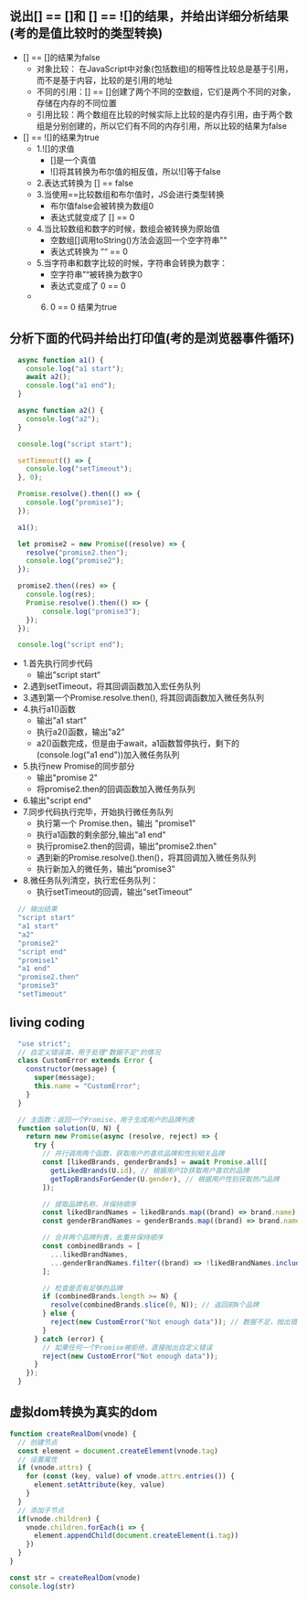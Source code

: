 ## 说出[] == []和 [] == ![]的结果，并给出详细分析结果(考的是值比较时的类型转换)
  - [] == []的结果为false
    - 对象比较： 在JavaScript中对象(包括数组)的相等性比较总是基于引用，而不是基于内容，比较的是引用的地址
    - 不同的引用：[] == []创建了两个不同的空数组，它们是两个不同的对象，存储在内存的不同位置
    - 引用比较：两个数组在比较的时候实际上比较的是内存引用，由于两个数组是分别创建的，所以它们有不同的内存引用，所以比较的结果为false
  - [] == ![]的结果为true
    - 1.![]的求值
      - []是一个真值
      - ![]将其转换为布尔值的相反值，所以![]等于false
    - 2.表达式转换为 [] == false
    - 3.当使用==比较数组和布尔值时，JS会进行类型转换
      - 布尔值false会被转换为数组0
      - 表达式就变成了 [] == 0
    - 4.当比较数组和数字的时候，数组会被转换为原始值
      - 空数组[]调用toString()方法会返回一个空字符串""
      - 表达式转换为 ”“ == 0
    - 5.当字符串和数字比较的时候，字符串会转换为数字：
      - 空字符串”“被转换为数字0
      - 表达式变成了 0 == 0
    - 6. 0 == 0 结果为true

## 分析下面的代码并给出打印值(考的是浏览器事件循环)
  ```javascript
    async function a1() {
      console.log("a1 start");
      await a2();
      console.log("a1 end");
    }

    async function a2() {
      console.log("a2");
    }

    console.log("script start");

    setTimeout(() => {
      console.log("setTimeout");
    }, 0);

    Promise.resolve().then(() => {
      console.log("promise1");
    });

    a1();

    let promise2 = new Promise((resolve) => {
      resolve("promise2.then");
      console.log("promise2");
    });

    promise2.then((res) => {
      console.log(res);
      Promise.resolve().then(() => {
          console.log("promise3");
      });
    });

    console.log("script end");
  ```
  - 1.首先执行同步代码
    - 输出”script start“
  - 2.遇到setTimeout，将其回调函数加入宏任务队列
  - 3.遇到第一个Promise.resolve.then(), 将其回调函数加入微任务队列
  - 4.执行a1()函数
    - 输出”a1 start"
    - 执行a2()函数，输出"a2"
    - a2()函数完成，但是由于await，a1函数暂停执行，剩下的(console.log("a1 end"))加入微任务队列
  - 5.执行new Promise的同步部分
    - 输出"promise 2"
    - 将promise2.then的回调函数加入微任务队列
  - 6.输出"script end"
  - 7.同步代码执行完毕，开始执行微任务队列
    - 执行第一个 Promise.then，输出 "promise1"
    - 执行a1函数的剩余部分,输出"a1 end"
    - 执行promise2.then的回调，输出"promise2.then"
    - 遇到新的Promise.resolve().then()，将其回调加入微任务队列
    - 执行新加入的微任务，输出“promise3”
  - 8.微任务队列清空，执行宏任务队列：
    - 执行setTimeout的回调，输出“setTimeout”
  ```javascript
    // 输出结果
    "script start"
    "a1 start"
    "a2"
    "promise2"
    "script end"
    "promise1"
    "a1 end"
    "promise2.then"
    "promise3"
    "setTimeout"
  ```

## living coding
  ```javascript
    "use strict";
    // 自定义错误类，用于处理"数据不足"的情况
    class CustomError extends Error {
      constructor(message) {
        super(message);
        this.name = "CustomError";
      }
    }

    // 主函数：返回一个Promise，用于生成用户的品牌列表
    function solution(U, N) {
      return new Promise(async (resolve, reject) => {
        try {
          // 并行调用两个函数，获取用户的喜欢品牌和性别相关品牌
          const [likedBrands, genderBrands] = await Promise.all([
            getLikedBrands(U.id), // 根据用户ID获取用户喜欢的品牌
            getTopBrandsForGender(U.gender), // 根据用户性别获取热门品牌
          ]);

          // 提取品牌名称，并保持顺序
          const likedBrandNames = likedBrands.map((brand) => brand.name); // 用户喜欢的品牌名称
          const genderBrandNames = genderBrands.map((brand) => brand.name); // 性别相关品牌名称

          // 合并两个品牌列表，去重并保持顺序
          const combinedBrands = [
            ...likedBrandNames,
            ...genderBrandNames.filter((brand) => !likedBrandNames.includes(brand)), // 确保去重
          ];

          // 检查是否有足够的品牌
          if (combinedBrands.length >= N) {
            resolve(combinedBrands.slice(0, N)); // 返回前N个品牌
          } else {
            reject(new CustomError("Not enough data")); // 数据不足，抛出错误
          }
        } catch (error) {
          // 如果任何一个Promise被拒绝，直接抛出自定义错误
          reject(new CustomError("Not enough data"));
        }
      });
    }

  ```

## 虚拟dom转换为真实的dom
```javascript
function createRealDom(vnode) {
  // 创建节点
  const element = document.createElement(vnode.tag)
  // 设置属性
  if (vnode.attrs) {
    for (const (key, value) of vnode.attrs.entries()) {
      element.setAttribute(key, value)
    }
  }
  // 添加子节点
  if(vnode.children) {
    vnode.children.forEach(i => {
      element.appendChild(document.createElement(i.tag))
    })
  }
}

const str = createRealDom(vnode)
console.log(str)
```